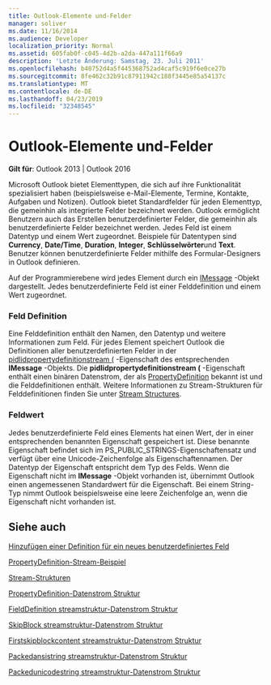 ```yaml
---
title: Outlook-Elemente und-Felder
manager: soliver
ms.date: 11/16/2014
ms.audience: Developer
localization_priority: Normal
ms.assetid: 605fab0f-c045-4d2b-a2da-447a111f66a9
description: 'Letzte Änderung: Samstag, 23. Juli 2011'
ms.openlocfilehash: b40752d4a5f445368752ad4caf5c919f6e0ce27b
ms.sourcegitcommit: 8fe462c32b91c87911942c188f3445e85a54137c
ms.translationtype: MT
ms.contentlocale: de-DE
ms.lasthandoff: 04/23/2019
ms.locfileid: "32348545"
---
```

# <a name="outlook-items-and-fields"></a>Outlook-Elemente und-Felder

  
  
**Gilt für**: Outlook 2013 | Outlook 2016 
  
Microsoft Outlook bietet Elementtypen, die sich auf ihre Funktionalität spezialisiert haben (beispielsweise e-Mail-Elemente, Termine, Kontakte, Aufgaben und Notizen). Outlook bietet Standardfelder für jeden Elementtyp, die gemeinhin als integrierte Felder bezeichnet werden. Outlook ermöglicht Benutzern auch das Erstellen benutzerdefinierter Felder, die gemeinhin als benutzerdefinierte Felder bezeichnet werden. Jedes Feld ist einem Datentyp und einem Wert zugeordnet. Beispiele für Datentypen sind **Currency**, **Date/Time**, **Duration**, **Integer**, **Schlüsselwörter**und **Text**. Benutzer können benutzerdefinierte Felder mithilfe des Formular-Designers in Outlook definieren.
  
Auf der Programmierebene wird jedes Element durch ein [IMessage](imessageimapiprop.md) -Objekt dargestellt. Jedes benutzerdefinierte Feld ist einer Felddefinition und einem Wert zugeordnet. 
  
### <a name="field-definition"></a>Feld Definition

Eine Felddefinition enthält den Namen, den Datentyp und weitere Informationen zum Feld. Für jedes Element speichert Outlook die Definitionen aller benutzerdefinierten Felder in der [pidlidpropertydefinitionstream (](pidlidpropertydefinitionstream-canonical-property.md) -Eigenschaft des entsprechenden **IMessage** -Objekts. Die **pidlidpropertydefinitionstream (** -Eigenschaft enthält einen binären Datenstrom, der als [PropertyDefinition](propertydefinition-stream-structure.md) bekannt ist und die Felddefinitionen enthält. Weitere Informationen zu Stream-Strukturen für Felddefinitionen finden Sie unter [Stream Structures](stream-structures.md).
  
### <a name="field-value"></a>Feldwert

Jedes benutzerdefinierte Feld eines Elements hat einen Wert, der in einer entsprechenden benannten Eigenschaft gespeichert ist. Diese benannte Eigenschaft befindet sich im PS_PUBLIC_STRINGS-Eigenschaftensatz und verfügt über eine Unicode-Zeichenfolge als Eigenschaftennamen. Der Datentyp der Eigenschaft entspricht dem Typ des Felds. Wenn die Eigenschaft nicht im **IMessage** -Objekt vorhanden ist, übernimmt Outlook einen angemessenen Standardwert für die Eigenschaft. Bei einem String-Typ nimmt Outlook beispielsweise eine leere Zeichenfolge an, wenn die Eigenschaft nicht vorhanden ist. 
  
## <a name="see-also"></a>Siehe auch



[Hinzufügen einer Definition für ein neues benutzerdefiniertes Feld](how-to-add-a-definition-for-a-new-user-defined-field.md)
  
[PropertyDefinition-Stream-Beispiel](propertydefinition-stream-sample.md)
  
[Stream-Strukturen](stream-structures.md)
  
[PropertyDefinition-Datenstrom Struktur](propertydefinition-stream-structure.md)
  
[FieldDefinition streamstruktur-Datenstrom Struktur](fielddefinition-stream-structure.md)
  
[SkipBlock streamstruktur-Datenstrom Struktur](skipblock-stream-structure.md)
  
[Firstskipblockcontent streamstruktur-Datenstrom Struktur](firstskipblockcontent-stream-structure.md)
  
[Packedansistring streamstruktur-Datenstrom Struktur](packedansistring-stream-structure.md)
  
[Packedunicodestring streamstruktur-Datenstrom Struktur](packedunicodestring-stream-structure.md)

